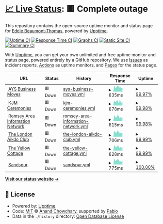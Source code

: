 # [📈 Live Status](https://eddiebt.github.io/BTCWebMonitor): <!--live status--> **🟥 Complete outage**

This repository contains the open-source uptime monitor and status page for [Eddie Beaumont-Thomas](http://www.beaumont-thomas.com), powered by [Upptime](https://github.com/upptime/upptime).

[![Uptime CI](https://github.com/eddiebt/BTCWebMonitor/workflows/Uptime%20CI/badge.svg)](https://github.com/eddiebt/BTCWebMonitor/actions?query=workflow%3A%22Uptime+CI%22)
[![Response Time CI](https://github.com/eddiebt/BTCWebMonitor/workflows/Response%20Time%20CI/badge.svg)](https://github.com/eddiebt/BTCWebMonitor/actions?query=workflow%3A%22Response+Time+CI%22)
[![Graphs CI](https://github.com/eddiebt/BTCWebMonitor/workflows/Graphs%20CI/badge.svg)](https://github.com/eddiebt/BTCWebMonitor/actions?query=workflow%3A%22Graphs+CI%22)
[![Static Site CI](https://github.com/eddiebt/BTCWebMonitor/workflows/Static%20Site%20CI/badge.svg)](https://github.com/eddiebt/BTCWebMonitor/actions?query=workflow%3A%22Static+Site+CI%22)
[![Summary CI](https://github.com/eddiebt/BTCWebMonitor/workflows/Summary%20CI/badge.svg)](https://github.com/eddiebt/BTCWebMonitor/actions?query=workflow%3A%22Summary+CI%22)

With [Upptime](https://upptime.js.org), you can get your own unlimited and free uptime monitor and status page, powered entirely by a GitHub repository. We use [Issues](https://github.com/eddiebt/BTCWebMonitor/issues) as incident reports, [Actions](https://github.com/eddiebt/BTCWebMonitor/actions) as uptime monitors, and [Pages](https://eddiebt.github.io/BTCWebMonitor) for the status page.

<!--start: status pages-->
<!-- This summary is generated by Upptime (https://github.com/upptime/upptime) -->
<!-- Do not edit this manually, your changes will be overwritten -->
<!-- prettier-ignore -->
| URL | Status | History | Response Time | Uptime |
| --- | ------ | ------- | ------------- | ------ |
| <img alt="" src="https://icons.duckduckgo.com/ip3/aysbusinessmoves.co.uk.ico" height="13"> [AYS Business Moves](https://aysbusinessmoves.co.uk/) | 🟥 Down | [ays-business-moves.yml](https://github.com/eddiebt/BTCWebMonitor/commits/HEAD/history/ays-business-moves.yml) | <details><summary><img alt="Response time graph" src="./graphs/ays-business-moves/response-time-week.png" height="20"> 835ms</summary><br><a href="https://eddiebt.github.io/BTCWebMonitor/history/ays-business-moves"><img alt="Response time 817" src="https://img.shields.io/endpoint?url=https%3A%2F%2Fraw.githubusercontent.com%2Feddiebt%2FBTCWebMonitor%2FHEAD%2Fapi%2Fays-business-moves%2Fresponse-time.json"></a><br><a href="https://eddiebt.github.io/BTCWebMonitor/history/ays-business-moves"><img alt="24-hour response time 725" src="https://img.shields.io/endpoint?url=https%3A%2F%2Fraw.githubusercontent.com%2Feddiebt%2FBTCWebMonitor%2FHEAD%2Fapi%2Fays-business-moves%2Fresponse-time-day.json"></a><br><a href="https://eddiebt.github.io/BTCWebMonitor/history/ays-business-moves"><img alt="7-day response time 835" src="https://img.shields.io/endpoint?url=https%3A%2F%2Fraw.githubusercontent.com%2Feddiebt%2FBTCWebMonitor%2FHEAD%2Fapi%2Fays-business-moves%2Fresponse-time-week.json"></a><br><a href="https://eddiebt.github.io/BTCWebMonitor/history/ays-business-moves"><img alt="30-day response time 871" src="https://img.shields.io/endpoint?url=https%3A%2F%2Fraw.githubusercontent.com%2Feddiebt%2FBTCWebMonitor%2FHEAD%2Fapi%2Fays-business-moves%2Fresponse-time-month.json"></a><br><a href="https://eddiebt.github.io/BTCWebMonitor/history/ays-business-moves"><img alt="1-year response time 817" src="https://img.shields.io/endpoint?url=https%3A%2F%2Fraw.githubusercontent.com%2Feddiebt%2FBTCWebMonitor%2FHEAD%2Fapi%2Fays-business-moves%2Fresponse-time-year.json"></a></details> | <details><summary><a href="https://eddiebt.github.io/BTCWebMonitor/history/ays-business-moves">99.97%</a></summary><a href="https://eddiebt.github.io/BTCWebMonitor/history/ays-business-moves"><img alt="All-time uptime 99.99%" src="https://img.shields.io/endpoint?url=https%3A%2F%2Fraw.githubusercontent.com%2Feddiebt%2FBTCWebMonitor%2FHEAD%2Fapi%2Fays-business-moves%2Fuptime.json"></a><br><a href="https://eddiebt.github.io/BTCWebMonitor/history/ays-business-moves"><img alt="24-hour uptime 99.81%" src="https://img.shields.io/endpoint?url=https%3A%2F%2Fraw.githubusercontent.com%2Feddiebt%2FBTCWebMonitor%2FHEAD%2Fapi%2Fays-business-moves%2Fuptime-day.json"></a><br><a href="https://eddiebt.github.io/BTCWebMonitor/history/ays-business-moves"><img alt="7-day uptime 99.97%" src="https://img.shields.io/endpoint?url=https%3A%2F%2Fraw.githubusercontent.com%2Feddiebt%2FBTCWebMonitor%2FHEAD%2Fapi%2Fays-business-moves%2Fuptime-week.json"></a><br><a href="https://eddiebt.github.io/BTCWebMonitor/history/ays-business-moves"><img alt="30-day uptime 99.99%" src="https://img.shields.io/endpoint?url=https%3A%2F%2Fraw.githubusercontent.com%2Feddiebt%2FBTCWebMonitor%2FHEAD%2Fapi%2Fays-business-moves%2Fuptime-month.json"></a><br><a href="https://eddiebt.github.io/BTCWebMonitor/history/ays-business-moves"><img alt="1-year uptime 99.99%" src="https://img.shields.io/endpoint?url=https%3A%2F%2Fraw.githubusercontent.com%2Feddiebt%2FBTCWebMonitor%2FHEAD%2Fapi%2Fays-business-moves%2Fuptime-year.json"></a></details>
| <img alt="" src="https://icons.duckduckgo.com/ip3/kjmceremonies.co.uk.ico" height="13"> [KJM Ceremonies](https://kjmceremonies.co.uk/) | 🟥 Down | [kjm-ceremonies.yml](https://github.com/eddiebt/BTCWebMonitor/commits/HEAD/history/kjm-ceremonies.yml) | <details><summary><img alt="Response time graph" src="./graphs/kjm-ceremonies/response-time-week.png" height="20"> 878ms</summary><br><a href="https://eddiebt.github.io/BTCWebMonitor/history/kjm-ceremonies"><img alt="Response time 863" src="https://img.shields.io/endpoint?url=https%3A%2F%2Fraw.githubusercontent.com%2Feddiebt%2FBTCWebMonitor%2FHEAD%2Fapi%2Fkjm-ceremonies%2Fresponse-time.json"></a><br><a href="https://eddiebt.github.io/BTCWebMonitor/history/kjm-ceremonies"><img alt="24-hour response time 923" src="https://img.shields.io/endpoint?url=https%3A%2F%2Fraw.githubusercontent.com%2Feddiebt%2FBTCWebMonitor%2FHEAD%2Fapi%2Fkjm-ceremonies%2Fresponse-time-day.json"></a><br><a href="https://eddiebt.github.io/BTCWebMonitor/history/kjm-ceremonies"><img alt="7-day response time 878" src="https://img.shields.io/endpoint?url=https%3A%2F%2Fraw.githubusercontent.com%2Feddiebt%2FBTCWebMonitor%2FHEAD%2Fapi%2Fkjm-ceremonies%2Fresponse-time-week.json"></a><br><a href="https://eddiebt.github.io/BTCWebMonitor/history/kjm-ceremonies"><img alt="30-day response time 1001" src="https://img.shields.io/endpoint?url=https%3A%2F%2Fraw.githubusercontent.com%2Feddiebt%2FBTCWebMonitor%2FHEAD%2Fapi%2Fkjm-ceremonies%2Fresponse-time-month.json"></a><br><a href="https://eddiebt.github.io/BTCWebMonitor/history/kjm-ceremonies"><img alt="1-year response time 863" src="https://img.shields.io/endpoint?url=https%3A%2F%2Fraw.githubusercontent.com%2Feddiebt%2FBTCWebMonitor%2FHEAD%2Fapi%2Fkjm-ceremonies%2Fresponse-time-year.json"></a></details> | <details><summary><a href="https://eddiebt.github.io/BTCWebMonitor/history/kjm-ceremonies">99.98%</a></summary><a href="https://eddiebt.github.io/BTCWebMonitor/history/kjm-ceremonies"><img alt="All-time uptime 99.99%" src="https://img.shields.io/endpoint?url=https%3A%2F%2Fraw.githubusercontent.com%2Feddiebt%2FBTCWebMonitor%2FHEAD%2Fapi%2Fkjm-ceremonies%2Fuptime.json"></a><br><a href="https://eddiebt.github.io/BTCWebMonitor/history/kjm-ceremonies"><img alt="24-hour uptime 99.84%" src="https://img.shields.io/endpoint?url=https%3A%2F%2Fraw.githubusercontent.com%2Feddiebt%2FBTCWebMonitor%2FHEAD%2Fapi%2Fkjm-ceremonies%2Fuptime-day.json"></a><br><a href="https://eddiebt.github.io/BTCWebMonitor/history/kjm-ceremonies"><img alt="7-day uptime 99.98%" src="https://img.shields.io/endpoint?url=https%3A%2F%2Fraw.githubusercontent.com%2Feddiebt%2FBTCWebMonitor%2FHEAD%2Fapi%2Fkjm-ceremonies%2Fuptime-week.json"></a><br><a href="https://eddiebt.github.io/BTCWebMonitor/history/kjm-ceremonies"><img alt="30-day uptime 99.99%" src="https://img.shields.io/endpoint?url=https%3A%2F%2Fraw.githubusercontent.com%2Feddiebt%2FBTCWebMonitor%2FHEAD%2Fapi%2Fkjm-ceremonies%2Fuptime-month.json"></a><br><a href="https://eddiebt.github.io/BTCWebMonitor/history/kjm-ceremonies"><img alt="1-year uptime 99.99%" src="https://img.shields.io/endpoint?url=https%3A%2F%2Fraw.githubusercontent.com%2Feddiebt%2FBTCWebMonitor%2FHEAD%2Fapi%2Fkjm-ceremonies%2Fuptime-year.json"></a></details>
| <img alt="" src="https://icons.duckduckgo.com/ip3/romseyareainfo.net.ico" height="13"> [Romsey Area Information Network](https://romseyareainfo.net/) | 🟥 Down | [romsey-area-information-network.yml](https://github.com/eddiebt/BTCWebMonitor/commits/HEAD/history/romsey-area-information-network.yml) | <details><summary><img alt="Response time graph" src="./graphs/romsey-area-information-network/response-time-week.png" height="20"> 815ms</summary><br><a href="https://eddiebt.github.io/BTCWebMonitor/history/romsey-area-information-network"><img alt="Response time 811" src="https://img.shields.io/endpoint?url=https%3A%2F%2Fraw.githubusercontent.com%2Feddiebt%2FBTCWebMonitor%2FHEAD%2Fapi%2Fromsey-area-information-network%2Fresponse-time.json"></a><br><a href="https://eddiebt.github.io/BTCWebMonitor/history/romsey-area-information-network"><img alt="24-hour response time 780" src="https://img.shields.io/endpoint?url=https%3A%2F%2Fraw.githubusercontent.com%2Feddiebt%2FBTCWebMonitor%2FHEAD%2Fapi%2Fromsey-area-information-network%2Fresponse-time-day.json"></a><br><a href="https://eddiebt.github.io/BTCWebMonitor/history/romsey-area-information-network"><img alt="7-day response time 815" src="https://img.shields.io/endpoint?url=https%3A%2F%2Fraw.githubusercontent.com%2Feddiebt%2FBTCWebMonitor%2FHEAD%2Fapi%2Fromsey-area-information-network%2Fresponse-time-week.json"></a><br><a href="https://eddiebt.github.io/BTCWebMonitor/history/romsey-area-information-network"><img alt="30-day response time 873" src="https://img.shields.io/endpoint?url=https%3A%2F%2Fraw.githubusercontent.com%2Feddiebt%2FBTCWebMonitor%2FHEAD%2Fapi%2Fromsey-area-information-network%2Fresponse-time-month.json"></a><br><a href="https://eddiebt.github.io/BTCWebMonitor/history/romsey-area-information-network"><img alt="1-year response time 811" src="https://img.shields.io/endpoint?url=https%3A%2F%2Fraw.githubusercontent.com%2Feddiebt%2FBTCWebMonitor%2FHEAD%2Fapi%2Fromsey-area-information-network%2Fresponse-time-year.json"></a></details> | <details><summary><a href="https://eddiebt.github.io/BTCWebMonitor/history/romsey-area-information-network">99.98%</a></summary><a href="https://eddiebt.github.io/BTCWebMonitor/history/romsey-area-information-network"><img alt="All-time uptime 99.98%" src="https://img.shields.io/endpoint?url=https%3A%2F%2Fraw.githubusercontent.com%2Feddiebt%2FBTCWebMonitor%2FHEAD%2Fapi%2Fromsey-area-information-network%2Fuptime.json"></a><br><a href="https://eddiebt.github.io/BTCWebMonitor/history/romsey-area-information-network"><img alt="24-hour uptime 99.88%" src="https://img.shields.io/endpoint?url=https%3A%2F%2Fraw.githubusercontent.com%2Feddiebt%2FBTCWebMonitor%2FHEAD%2Fapi%2Fromsey-area-information-network%2Fuptime-day.json"></a><br><a href="https://eddiebt.github.io/BTCWebMonitor/history/romsey-area-information-network"><img alt="7-day uptime 99.98%" src="https://img.shields.io/endpoint?url=https%3A%2F%2Fraw.githubusercontent.com%2Feddiebt%2FBTCWebMonitor%2FHEAD%2Fapi%2Fromsey-area-information-network%2Fuptime-week.json"></a><br><a href="https://eddiebt.github.io/BTCWebMonitor/history/romsey-area-information-network"><img alt="30-day uptime 100.00%" src="https://img.shields.io/endpoint?url=https%3A%2F%2Fraw.githubusercontent.com%2Feddiebt%2FBTCWebMonitor%2FHEAD%2Fapi%2Fromsey-area-information-network%2Fuptime-month.json"></a><br><a href="https://eddiebt.github.io/BTCWebMonitor/history/romsey-area-information-network"><img alt="1-year uptime 99.98%" src="https://img.shields.io/endpoint?url=https%3A%2F%2Fraw.githubusercontent.com%2Feddiebt%2FBTCWebMonitor%2FHEAD%2Fapi%2Fromsey-area-information-network%2Fuptime-year.json"></a></details>
| <img alt="" src="https://icons.duckduckgo.com/ip3/thelondonaikidoclub.co.uk.ico" height="13"> [The London Aikdo Club](https://thelondonaikidoclub.co.uk/) | 🟥 Down | [the-london-aikdo-club.yml](https://github.com/eddiebt/BTCWebMonitor/commits/HEAD/history/the-london-aikdo-club.yml) | <details><summary><img alt="Response time graph" src="./graphs/the-london-aikdo-club/response-time-week.png" height="20"> 706ms</summary><br><a href="https://eddiebt.github.io/BTCWebMonitor/history/the-london-aikdo-club"><img alt="Response time 709" src="https://img.shields.io/endpoint?url=https%3A%2F%2Fraw.githubusercontent.com%2Feddiebt%2FBTCWebMonitor%2FHEAD%2Fapi%2Fthe-london-aikdo-club%2Fresponse-time.json"></a><br><a href="https://eddiebt.github.io/BTCWebMonitor/history/the-london-aikdo-club"><img alt="24-hour response time 649" src="https://img.shields.io/endpoint?url=https%3A%2F%2Fraw.githubusercontent.com%2Feddiebt%2FBTCWebMonitor%2FHEAD%2Fapi%2Fthe-london-aikdo-club%2Fresponse-time-day.json"></a><br><a href="https://eddiebt.github.io/BTCWebMonitor/history/the-london-aikdo-club"><img alt="7-day response time 706" src="https://img.shields.io/endpoint?url=https%3A%2F%2Fraw.githubusercontent.com%2Feddiebt%2FBTCWebMonitor%2FHEAD%2Fapi%2Fthe-london-aikdo-club%2Fresponse-time-week.json"></a><br><a href="https://eddiebt.github.io/BTCWebMonitor/history/the-london-aikdo-club"><img alt="30-day response time 761" src="https://img.shields.io/endpoint?url=https%3A%2F%2Fraw.githubusercontent.com%2Feddiebt%2FBTCWebMonitor%2FHEAD%2Fapi%2Fthe-london-aikdo-club%2Fresponse-time-month.json"></a><br><a href="https://eddiebt.github.io/BTCWebMonitor/history/the-london-aikdo-club"><img alt="1-year response time 709" src="https://img.shields.io/endpoint?url=https%3A%2F%2Fraw.githubusercontent.com%2Feddiebt%2FBTCWebMonitor%2FHEAD%2Fapi%2Fthe-london-aikdo-club%2Fresponse-time-year.json"></a></details> | <details><summary><a href="https://eddiebt.github.io/BTCWebMonitor/history/the-london-aikdo-club">99.99%</a></summary><a href="https://eddiebt.github.io/BTCWebMonitor/history/the-london-aikdo-club"><img alt="All-time uptime 99.99%" src="https://img.shields.io/endpoint?url=https%3A%2F%2Fraw.githubusercontent.com%2Feddiebt%2FBTCWebMonitor%2FHEAD%2Fapi%2Fthe-london-aikdo-club%2Fuptime.json"></a><br><a href="https://eddiebt.github.io/BTCWebMonitor/history/the-london-aikdo-club"><img alt="24-hour uptime 99.92%" src="https://img.shields.io/endpoint?url=https%3A%2F%2Fraw.githubusercontent.com%2Feddiebt%2FBTCWebMonitor%2FHEAD%2Fapi%2Fthe-london-aikdo-club%2Fuptime-day.json"></a><br><a href="https://eddiebt.github.io/BTCWebMonitor/history/the-london-aikdo-club"><img alt="7-day uptime 99.99%" src="https://img.shields.io/endpoint?url=https%3A%2F%2Fraw.githubusercontent.com%2Feddiebt%2FBTCWebMonitor%2FHEAD%2Fapi%2Fthe-london-aikdo-club%2Fuptime-week.json"></a><br><a href="https://eddiebt.github.io/BTCWebMonitor/history/the-london-aikdo-club"><img alt="30-day uptime 100.00%" src="https://img.shields.io/endpoint?url=https%3A%2F%2Fraw.githubusercontent.com%2Feddiebt%2FBTCWebMonitor%2FHEAD%2Fapi%2Fthe-london-aikdo-club%2Fuptime-month.json"></a><br><a href="https://eddiebt.github.io/BTCWebMonitor/history/the-london-aikdo-club"><img alt="1-year uptime 99.99%" src="https://img.shields.io/endpoint?url=https%3A%2F%2Fraw.githubusercontent.com%2Feddiebt%2FBTCWebMonitor%2FHEAD%2Fapi%2Fthe-london-aikdo-club%2Fuptime-year.json"></a></details>
| <img alt="" src="https://icons.duckduckgo.com/ip3/theyellowcottage.co.uk.ico" height="13"> [The Yellow Cottage](https://theyellowcottage.co.uk/) | 🟥 Down | [the-yellow-cottage.yml](https://github.com/eddiebt/BTCWebMonitor/commits/HEAD/history/the-yellow-cottage.yml) | <details><summary><img alt="Response time graph" src="./graphs/the-yellow-cottage/response-time-week.png" height="20"> 828ms</summary><br><a href="https://eddiebt.github.io/BTCWebMonitor/history/the-yellow-cottage"><img alt="Response time 808" src="https://img.shields.io/endpoint?url=https%3A%2F%2Fraw.githubusercontent.com%2Feddiebt%2FBTCWebMonitor%2FHEAD%2Fapi%2Fthe-yellow-cottage%2Fresponse-time.json"></a><br><a href="https://eddiebt.github.io/BTCWebMonitor/history/the-yellow-cottage"><img alt="24-hour response time 818" src="https://img.shields.io/endpoint?url=https%3A%2F%2Fraw.githubusercontent.com%2Feddiebt%2FBTCWebMonitor%2FHEAD%2Fapi%2Fthe-yellow-cottage%2Fresponse-time-day.json"></a><br><a href="https://eddiebt.github.io/BTCWebMonitor/history/the-yellow-cottage"><img alt="7-day response time 828" src="https://img.shields.io/endpoint?url=https%3A%2F%2Fraw.githubusercontent.com%2Feddiebt%2FBTCWebMonitor%2FHEAD%2Fapi%2Fthe-yellow-cottage%2Fresponse-time-week.json"></a><br><a href="https://eddiebt.github.io/BTCWebMonitor/history/the-yellow-cottage"><img alt="30-day response time 852" src="https://img.shields.io/endpoint?url=https%3A%2F%2Fraw.githubusercontent.com%2Feddiebt%2FBTCWebMonitor%2FHEAD%2Fapi%2Fthe-yellow-cottage%2Fresponse-time-month.json"></a><br><a href="https://eddiebt.github.io/BTCWebMonitor/history/the-yellow-cottage"><img alt="1-year response time 808" src="https://img.shields.io/endpoint?url=https%3A%2F%2Fraw.githubusercontent.com%2Feddiebt%2FBTCWebMonitor%2FHEAD%2Fapi%2Fthe-yellow-cottage%2Fresponse-time-year.json"></a></details> | <details><summary><a href="https://eddiebt.github.io/BTCWebMonitor/history/the-yellow-cottage">99.99%</a></summary><a href="https://eddiebt.github.io/BTCWebMonitor/history/the-yellow-cottage"><img alt="All-time uptime 99.98%" src="https://img.shields.io/endpoint?url=https%3A%2F%2Fraw.githubusercontent.com%2Feddiebt%2FBTCWebMonitor%2FHEAD%2Fapi%2Fthe-yellow-cottage%2Fuptime.json"></a><br><a href="https://eddiebt.github.io/BTCWebMonitor/history/the-yellow-cottage"><img alt="24-hour uptime 99.95%" src="https://img.shields.io/endpoint?url=https%3A%2F%2Fraw.githubusercontent.com%2Feddiebt%2FBTCWebMonitor%2FHEAD%2Fapi%2Fthe-yellow-cottage%2Fuptime-day.json"></a><br><a href="https://eddiebt.github.io/BTCWebMonitor/history/the-yellow-cottage"><img alt="7-day uptime 99.99%" src="https://img.shields.io/endpoint?url=https%3A%2F%2Fraw.githubusercontent.com%2Feddiebt%2FBTCWebMonitor%2FHEAD%2Fapi%2Fthe-yellow-cottage%2Fuptime-week.json"></a><br><a href="https://eddiebt.github.io/BTCWebMonitor/history/the-yellow-cottage"><img alt="30-day uptime 100.00%" src="https://img.shields.io/endpoint?url=https%3A%2F%2Fraw.githubusercontent.com%2Feddiebt%2FBTCWebMonitor%2FHEAD%2Fapi%2Fthe-yellow-cottage%2Fuptime-month.json"></a><br><a href="https://eddiebt.github.io/BTCWebMonitor/history/the-yellow-cottage"><img alt="1-year uptime 99.98%" src="https://img.shields.io/endpoint?url=https%3A%2F%2Fraw.githubusercontent.com%2Feddiebt%2FBTCWebMonitor%2FHEAD%2Fapi%2Fthe-yellow-cottage%2Fuptime-year.json"></a></details>
| <img alt="" src="https://icons.duckduckgo.com/ip3/sandspur.co.uk.ico" height="13"> [Sandspur](https://sandspur.co.uk/) | 🟥 Down | [sandspur.yml](https://github.com/eddiebt/BTCWebMonitor/commits/HEAD/history/sandspur.yml) | <details><summary><img alt="Response time graph" src="./graphs/sandspur/response-time-week.png" height="20"> 775ms</summary><br><a href="https://eddiebt.github.io/BTCWebMonitor/history/sandspur"><img alt="Response time 758" src="https://img.shields.io/endpoint?url=https%3A%2F%2Fraw.githubusercontent.com%2Feddiebt%2FBTCWebMonitor%2FHEAD%2Fapi%2Fsandspur%2Fresponse-time.json"></a><br><a href="https://eddiebt.github.io/BTCWebMonitor/history/sandspur"><img alt="24-hour response time 820" src="https://img.shields.io/endpoint?url=https%3A%2F%2Fraw.githubusercontent.com%2Feddiebt%2FBTCWebMonitor%2FHEAD%2Fapi%2Fsandspur%2Fresponse-time-day.json"></a><br><a href="https://eddiebt.github.io/BTCWebMonitor/history/sandspur"><img alt="7-day response time 775" src="https://img.shields.io/endpoint?url=https%3A%2F%2Fraw.githubusercontent.com%2Feddiebt%2FBTCWebMonitor%2FHEAD%2Fapi%2Fsandspur%2Fresponse-time-week.json"></a><br><a href="https://eddiebt.github.io/BTCWebMonitor/history/sandspur"><img alt="30-day response time 796" src="https://img.shields.io/endpoint?url=https%3A%2F%2Fraw.githubusercontent.com%2Feddiebt%2FBTCWebMonitor%2FHEAD%2Fapi%2Fsandspur%2Fresponse-time-month.json"></a><br><a href="https://eddiebt.github.io/BTCWebMonitor/history/sandspur"><img alt="1-year response time 758" src="https://img.shields.io/endpoint?url=https%3A%2F%2Fraw.githubusercontent.com%2Feddiebt%2FBTCWebMonitor%2FHEAD%2Fapi%2Fsandspur%2Fresponse-time-year.json"></a></details> | <details><summary><a href="https://eddiebt.github.io/BTCWebMonitor/history/sandspur">100.00%</a></summary><a href="https://eddiebt.github.io/BTCWebMonitor/history/sandspur"><img alt="All-time uptime 99.99%" src="https://img.shields.io/endpoint?url=https%3A%2F%2Fraw.githubusercontent.com%2Feddiebt%2FBTCWebMonitor%2FHEAD%2Fapi%2Fsandspur%2Fuptime.json"></a><br><a href="https://eddiebt.github.io/BTCWebMonitor/history/sandspur"><img alt="24-hour uptime 99.99%" src="https://img.shields.io/endpoint?url=https%3A%2F%2Fraw.githubusercontent.com%2Feddiebt%2FBTCWebMonitor%2FHEAD%2Fapi%2Fsandspur%2Fuptime-day.json"></a><br><a href="https://eddiebt.github.io/BTCWebMonitor/history/sandspur"><img alt="7-day uptime 100.00%" src="https://img.shields.io/endpoint?url=https%3A%2F%2Fraw.githubusercontent.com%2Feddiebt%2FBTCWebMonitor%2FHEAD%2Fapi%2Fsandspur%2Fuptime-week.json"></a><br><a href="https://eddiebt.github.io/BTCWebMonitor/history/sandspur"><img alt="30-day uptime 100.00%" src="https://img.shields.io/endpoint?url=https%3A%2F%2Fraw.githubusercontent.com%2Feddiebt%2FBTCWebMonitor%2FHEAD%2Fapi%2Fsandspur%2Fuptime-month.json"></a><br><a href="https://eddiebt.github.io/BTCWebMonitor/history/sandspur"><img alt="1-year uptime 99.99%" src="https://img.shields.io/endpoint?url=https%3A%2F%2Fraw.githubusercontent.com%2Feddiebt%2FBTCWebMonitor%2FHEAD%2Fapi%2Fsandspur%2Fuptime-year.json"></a></details>

<!--end: status pages-->

[**Visit our status website →**](https://eddiebt.github.io/BTCWebMonitor)

## 📄 License

- Powered by: [Upptime](https://github.com/upptime/upptime)
- Code: [MIT](./LICENSE) © [Anand Chowdhary](https://anandchowdhary.com), supported by [Pabio](https://pabio.com)
- Data in the `./history` directory: [Open Database License](https://opendatacommons.org/licenses/odbl/1-0/)
